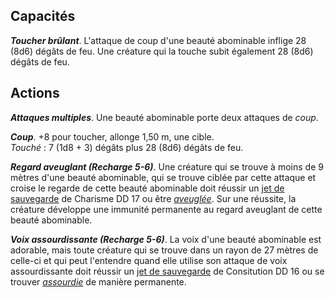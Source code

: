 ## Capacités
_**Toucher brûlant**_. L'attaque de coup d'une beauté abominable inflige 28 (8d6) dégâts de feu. Une créature qui la touche subit également 28 (8d6) dégâts de feu.

## Actions
_**Attaques multiples**_. Une beauté abominable porte deux attaques de _coup_.

_**Coup**_. +8 pour toucher, allonge 1,50 m, une cible.  
_Touché_ : 7 (1d8 + 3) dégâts plus 28 (8d6) dégâts de feu.

_**Regard aveuglant (Recharge 5-6)**_. Une créature qui se trouve à moins de 9 mètres d'une beauté abominable, qui se trouve ciblée par cette attaque et croise le regarde de cette beauté abominable doit réussir un [jet de sauvegarde](/utiliser-les-caracteristiques/#jets-de-sauvegarde) de Charisme DD 17 ou être [_aveuglée_](/gerer-la-sante-du-personnage/#aveugle). Sur une réussite, la créature développe une immunité permanente au regard aveuglant de cette beauté abominable.

_**Voix assourdissante (Recharge 5-6)**_. La voix d'une beauté abominable est adorable, mais toute créature qui se trouve dans un rayon de 27 mètres de celle-ci et qui peut l'entendre quand elle utilise son attaque de voix assourdissante doit réussir un [jet de sauvegarde](/utiliser-les-caracteristiques/#jets-de-sauvegarde) de Consitution DD 16 ou se trouver [_assourdie_](/gerer-la-sante-du-personnage/#assourdi) de manière permanente.
